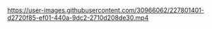 

https://user-images.githubusercontent.com/30966062/227801401-d2720f85-ef01-440a-9dc2-2710d208de30.mp4

